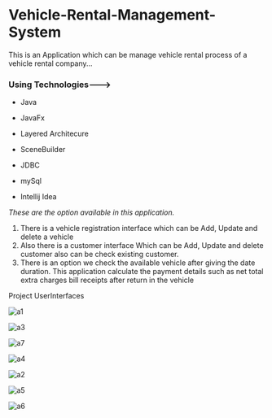 # Vehicle-Rental-Management-System

This is an Application which can be manage vehicle rental process of a vehicle rental company...


### Using Technologies--->

* Java

* JavaFx

* Layered Architecure

* SceneBuilder

* JDBC

* mySql

* Intellij Idea


*These are the option available in this application.*

1. There is a vehicle registration interface which can be Add, Update and delete a vehicle 
1. Also there is a customer interface 
Which can be Add, Update and delete customer also can be check existing customer.
1. There is an option we check the available vehicle after giving the date duration.
This application calculate the payment details such as net total extra charges bill receipts after return in the vehicle

Project UserInterfaces

![a1](https://user-images.githubusercontent.com/46773105/53080139-0626ae00-351e-11e9-82a5-3c16e2569815.png)

![a3](https://user-images.githubusercontent.com/46773105/53080160-12127000-351e-11e9-84d8-7565ae96ba3c.png)

![a7](https://user-images.githubusercontent.com/46773105/53080419-a4b30f00-351e-11e9-8f91-a3a86acbe933.png)

![a4](https://user-images.githubusercontent.com/46773105/53080165-176fba80-351e-11e9-8deb-f888066985ed.png)

![a2](https://user-images.githubusercontent.com/46773105/53080179-1c346e80-351e-11e9-8235-91eacb7c3f6d.png)

![a5](https://user-images.githubusercontent.com/46773105/53080188-20f92280-351e-11e9-90d4-647f93f663ff.png)

![a6](https://user-images.githubusercontent.com/46773105/53080207-25bdd680-351e-11e9-8097-a3cf6cb4ab10.png)

